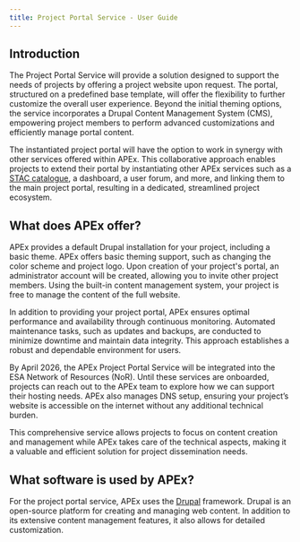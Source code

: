 ```yaml
---
title: Project Portal Service - User Guide
---
```


## Introduction

The Project Portal Service will provide a solution designed to support the needs of projects by offering a project
website upon request. The portal, structured on a predefined base template, will offer the flexibility to further
customize the overall user experience. Beyond the initial theming options, the service incorporates a Drupal Content
Management System (CMS), empowering project members to perform advanced customizations and efficiently manage portal
content.

The instantiated project portal will have the option to work in synergy with other services offered within APEx. This
collaborative approach enables projects to extend their portal by instantiating other APEx services such as a
[STAC catalogue](catalog.qmd), a dashboard, a user forum, and more, and linking them to the main project portal,
resulting in a dedicated, streamlined project ecosystem.

## What does APEx offer?

APEx provides a default Drupal installation for your project, including a basic theme. APEx offers basic theming
support, such as changing the color scheme and project logo. Upon creation of your project's portal, an administrator
account will be created, allowing you to invite other project members. Using the built-in content management system,
your project is free to manage the content of the full website.

In addition to providing your project portal, APEx ensures optimal performance and availability through continuous
monitoring. Automated maintenance tasks, such as updates and backups, are conducted to minimize downtime and maintain
data integrity. This approach establishes a robust and dependable environment for users.

By April 2026, the APEx Project Portal Service will be integrated into the ESA Network of Resources (NoR). Until these
services are onboarded, projects can reach out to the APEx team to explore how we can support their hosting needs. APEx
also manages DNS setup, ensuring your project’s website is accessible on the internet without any additional technical
burden.

This comprehensive service allows projects to focus on content creation and management while APEx takes care of the
technical aspects, making it a valuable and efficient solution for project dissemination needs.

## What software is used by APEx?

For the project portal service, APEx uses the [Drupal](https://www.drupal.org/) framework. Drupal is an open-source
platform for creating and managing web content. In addition to its extensive content management features, it also allows
for detailed customization.
